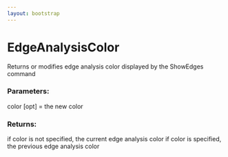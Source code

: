 ```yaml
---
layout: bootstrap
---
```


# EdgeAnalysisColor

Returns or modifies edge analysis color displayed by the ShowEdges command
        

### Parameters:

color [opt] = the new color
        

### Returns:


if color is not specified, the current edge analysis color
if color is specified, the previous edge analysis color
        
